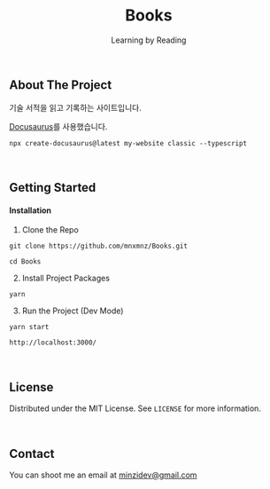<h1 align="center">Books</h1>
<p align="center">Learning by Reading</p>

<br />

## About The Project

기술 서적을 읽고 기록하는 사이트입니다.

[Docusaurus](https://docusaurus.io/)를 사용했습니다.

```shell
npx create-docusaurus@latest my-website classic --typescript
```

<br />

## Getting Started

#### Installation

1. Clone the Repo

```shell
git clone https://github.com/mnxmnz/Books.git
```

```shell
cd Books
```

2. Install Project Packages

```shell
yarn
```

3. Run the Project (Dev Mode)

```shell
yarn start

http://localhost:3000/
```

<br />

## License

Distributed under the MIT License. See `LICENSE` for more information.

<br />

## Contact

You can shoot me an email at <a href="mailto:minzidev@gmail.com">minzidev@gmail.com</a>
